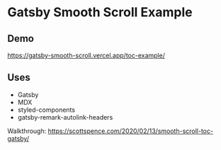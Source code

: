 # Gatsby Smooth Scroll Example

## Demo

https://gatsby-smooth-scroll.vercel.app/toc-example/

## Uses

- Gatsby
- MDX
- styled-components
- gatsby-remark-autolink-headers

Walkthrough:
https://scottspence.com/2020/02/13/smooth-scroll-toc-gatsby/
